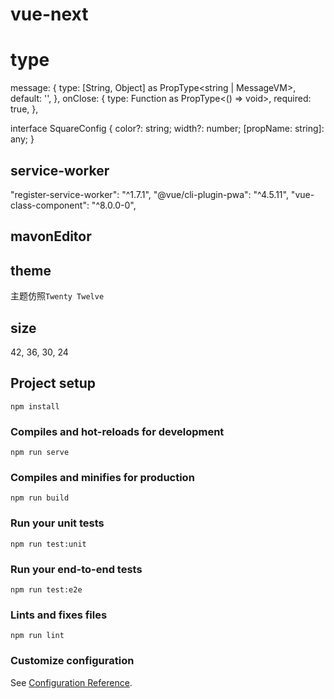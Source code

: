 # vue-next

# type

message: {
  type: [String, Object] as PropType<string | MessageVM>,
  default: '',
},
onClose: {
  type: Function as PropType<() => void>,
  required: true,
},

interface SquareConfig {
  color?: string;
  width?: number;
  [propName: string]: any;
}

## service-worker

"register-service-worker": "^1.7.1",
"@vue/cli-plugin-pwa": "^4.5.11",
"vue-class-component": "^8.0.0-0",

## mavonEditor

## theme

主题仿照`Twenty Twelve`

## size

42, 36, 30, 24

## Project setup

```
npm install
```

### Compiles and hot-reloads for development

```
npm run serve
```

### Compiles and minifies for production

```
npm run build
```

### Run your unit tests

```
npm run test:unit
```

### Run your end-to-end tests

```
npm run test:e2e
```

### Lints and fixes files

```
npm run lint
```

### Customize configuration

See [Configuration Reference](https://cli.vuejs.org/config/).

